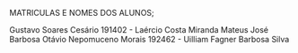 MATRICULAS E NOMES DOS ALUNOS;

Gustavo Soares Cesário
191402 - Laércio Costa Miranda
Mateus José Barbosa
Otávio Nepomuceno Morais
192462 - Uilliam Fagner Barbosa Silva

